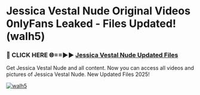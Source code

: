 # Jessica Vestal Nude Original Videos 0nlyFans Leaked - Files Updated! (walh5)

<h3>🔴 CLICK HERE 🌐==►► <a href="https://tinyurl.com/y5r63du9" rel="nofollow">Jessica Vestal Nude Updated Files</a></h3>

Get Jessica Vestal Nude and all content. Now you can access all videos and pictures of Jessica Vestal Nude. New Updated Files 2025!

[![walh5](https://i.imgur.com/UVo9nyh.gif)](https://tinyurl.com/y5r63du9)